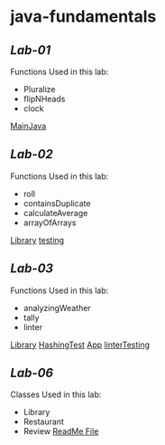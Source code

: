 # java-fundamentals

## *Lab-01*

Functions Used in this lab:
- Pluralize 
- flipNHeads
- clock

[MainJava](./basics/Main.java)

## *Lab-02*

Functions Used in this lab:
- roll
- containsDuplicate
- calculateAverage
- arrayOfArrays

[Library](./basicLibrary/lib/src/main/java/basiclibrary/Library.java)
[testing](./basicLibrary/lib/src/test/java/basiclibrary/LibraryTest.java)

## *Lab-03*

Functions Used in this lab:
- analyzingWeather
- tally
- linter


[Library](./basicLibrary/lib/src/main/java/basiclibrary/Library.java)
[HashingTest](./basicLibrary/lib/src/test/java/basiclibrary/LibraryTest.java)
[App](./linter/app/src/main/java/linter/App.java)
[linterTesting](./linter/app/src/test/java/linter/AppTest.java)


## *Lab-06*

Classes Used in this lab:
- Library
- Restaurant
- Review
[ReadMe File](./inheritance/lib/src/main/java/inheritance)



